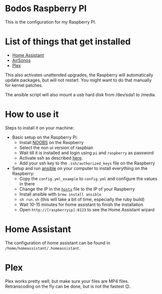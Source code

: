 # Bodos Raspberry PI

This is the configuration for my Raspberry PI.

# List of things that get installed

* [Home Assistant](http://home-assistant.io)
* [AirSonos](https://github.com/stephen/airsonos)
* [Plex](https://www.plex.tv/)

This also activates unattended upgrades, the Raspberry
will automatically update packages, but will not
restart. You might want to do that manually for
kernel patches.

The ansible script will also mount a usb hard disk from /dev/sda1 to /media.

# How to use it

Steps to install it on your machine:

* Basic setup on the Raspberry Pi:
  * Install [NOOBS](https://github.com/procount/noobsconfig/) on the Raspberry
  * Select the non ui version of raspbian
  * Wait till it is installed and login using `pi` and `raspberry` as password
  * Activate ssh as described [here](https://www.raspberrypi.org/documentation/remote-access/ssh/README.md).
  * Add your ssh key to the `.ssh/authorized_keys` file on the Raspberry
* Setup and run [ansible](http://ansible.com) on your computer to install everything on the Raspberry:
  * Copy the `config.yml_example` to `config.yml` and configure the values in there
  * Change the IP in the [`hosts`](hosts) file to the IP of your Raspberry
  * Install ansible with `brew install ansible`
  * `sh run.sh` (this will take a bit of time, especially the ruby build)
  * Wait 10-15 minutes for home assistant to finish the installation
  * Open `http://[raspberryip]:8123` to see the Home Assistant wizard


# Home Assistant

The configuration of home assistant can be found in `/home/homeassistant/.homeassistant`.

# Plex

Plex works pretty well, but make sure your files are MP4 files.
Retranscoding on the fly can be done, but is not the fastest :wink:.